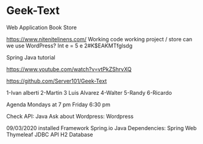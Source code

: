 # Geek-Text
Web Application Book Store



https://www.nitenitelinens.com/
Working code
working project / store
can we use WordPress?
Int e  = 5
e 2#K$EAKMTfglsdg

Spring Java tutorial

https://www.youtube.com/watch?v=vtPkZShrvXQ

https://github.com/Server101/Geek-Text

1-Ivan alberti
2-Martin 
3 Luis Alvarez
4-Walter
5-Randy
6-Ricardo

Agenda
Mondays at 7 pm
Friday 6:30 pm

Check API:
Java
Ask about Wordpress:
Wordpress

09/03/2020
installed Framework Spring.io Java 
Dependencies:
 Spring Web
 Thymeleaf
 JDBC API
 H2 Database
